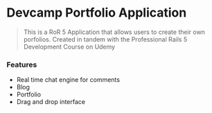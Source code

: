 # Devcamp Portfolio Application

> This is a RoR 5 Application that allows users to create their own porfolios. Created in tandem with the
Professional Rails 5 Development Course on Udemy

### Features

- Real time chat engine for comments
- Blog
- Portfolio
- Drag and drop interface
